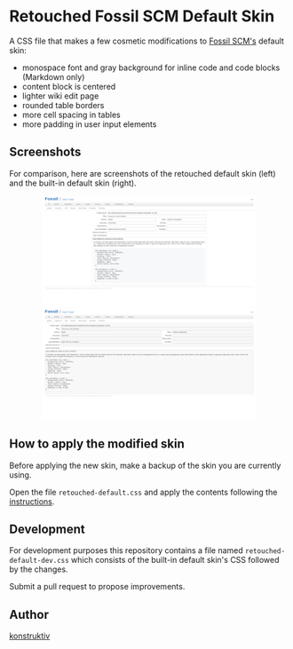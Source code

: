 # Retouched Fossil SCM Default Skin

A CSS file that makes a few cosmetic modifications to [Fossil SCM's](https://fossil-scm.org) default skin:

- monospace font and gray background for inline code and code blocks (Markdown only)
- content block is centered
- lighter wiki edit page
- rounded table borders
- more cell spacing in tables
- more padding in user input elements

## Screenshots

For comparison, here are screenshots of the retouched default skin (left) and the built-in default skin (right).
<p align="center">
  <img src="retouched-default.png" width="384" height="200">
  <img src="built-in-default.png" width="384" height="200">
</p>

## How to apply the modified skin

Before applying the new skin, make a backup of the skin you are currently using.

Open the file `retouched-default.css` and apply the contents following the [instructions](http://localhost:8080/setup_skin).

## Development

For development purposes this repository contains a file named `retouched-default-dev.css` which consists of the built-in default skin's CSS followed by the changes.

Submit a pull request to propose improvements.

## Author

[konstruktiv](mailto:konstruktiv@gmx.net)

